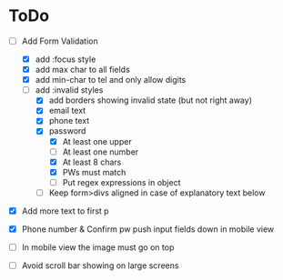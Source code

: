 # ToDo
- [ ] Add Form Validation
    - [x] add :focus style
    - [x] add max char to all fields
    - [x] add min-char to tel and only allow digits
    - [ ] add :invalid styles
        - [x] add borders showing invalid state (but not right away)
        - [x] email text
        - [x] phone text
        - [x] password 
            - [x] At least one upper
            - [ ] At least one number
            - [x] At least 8 chars
            - [x] PWs must match
            - [ ] Put regex expressions in object
        - [ ] Keep form>divs aligned in case of explanatory text below
- [x] Add more text to first p
- [x] Phone number & Confirm pw push input fields down in mobile view
- [ ] In mobile view the image must go on top
- [ ] Avoid scroll bar showing on large screens
 